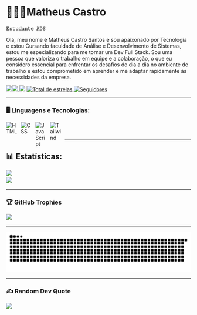 # 🧑🏻‍💻Matheus Castro

**`𝙴𝚜𝚝𝚞𝚍𝚊𝚗𝚝𝚎 𝙰𝙳𝚂`**

Olá, meu nome é Matheus Castro Santos e sou apaixonado por Tecnologia e estou Cursando faculdade de Análise e Desenvolvimento de Sistemas, estou me especializando para me tornar um Dev Full Stack. Sou uma pessoa que valoriza o trabalho em equipe e a colaboração, o que eu considero essencial para enfrentar os desafios do dia a dia no ambiente de trabalho e estou comprometido em aprender e me adaptar rapidamente às necessidades da empresa. 


 <a href = "mailto: matheuscastromp@gmail.com">
 <img 
   src="https://img.shields.io/badge/-Gmail-%23333?style=for-the-badge&logo=gmail&logoColor=white" target="_blank"></a><a href="https://www.linkedin.com/in/matheus-castro-santos-a25608345/?trk=opento_sprofile_details" target="_blank"><img src="https://img.shields.io/badge/-LinkedIn-%230077B5?style=for-the-badge&logo=linkedin&logoColor=white" target="_blank">
  </a>
   <a href="https://www.instagram.com/matheus_castro.s/" target="_blank"><img src="https://img.shields.io/badge/-Instagram-%23E4405F?style=for-the-badge&logo=instagram&logoColor=white" target="_blank"></a>
  </a> 
    <a href="https://github.com/Matheusbbm?tab=repositories&sort=stargazers">
        <img 
            alt="Total de estrelas" 
            title="Total de estrelas GitHub" 
            src="https://custom-icon-badges.demolab.com/github/stars/Matheusbbm?color=55960c&style=for-the-badge&labelColor=488207&logo=star&label=estrelas"
        />
    </a>
    <a href="https://github.com/Matheusbbm?tab=followers">
        <img 
            alt="Seguidores" 
            title="Me siga no GitHub" 
            src="https://custom-icon-badges.demolab.com/github/followers/Matheusbbm?color=236ad3&labelColor=1155ba&style=for-the-badge&logo=github&label=Seguidores&logoColor=white"
        />
    </a>
</p>
 
---

### 🖥️ Linguagens e Tecnologias:
<img 
    align="left" 
    alt="HTML"
    title="HTML" 
    width="30px" 
    style="padding-right: 10px;" 
    src="https://cdn.jsdelivr.net/gh/devicons/devicon@latest/icons/html5/html5-original.svg" 
/>
<img 
    align="left" 
    alt="CSS" 
    title="CSS"
    width="30px" 
    style="padding-right: 10px;" 
    src="https://cdn.jsdelivr.net/gh/devicons/devicon@latest/icons/css3/css3-original.svg" 
/>
<img 
    align="left" 
    alt="JavaScript" 
    title="JavaScript"
    width="30px" 
    style="padding-right: 10px;" 
    src="https://cdn.jsdelivr.net/gh/devicons/devicon@latest/icons/javascript/javascript-original.svg" 
/>
<img 
    align="left" 
    alt="Tailwind" 
    title="Tailwind"
    width="30px" 
    style="padding-right: 10px;" 
    src="https://cdn.jsdelivr.net/gh/devicons/devicon@latest/icons/tailwindcss/tailwindcss-original.svg" 
/>

<br/>
<br/>

---

##  📊 Estatísticas:
![](https://github-readme-stats.vercel.app/api?username=matheusbbm&theme=blue_navy&hide_border=false&include_all_commits=false&count_private=false)<br/>
![](https://nirzak-streak-stats.vercel.app/?user=matheusbbm&theme=blue_navy&hide_border=false)<br/>
</div>

---

### 🏆 GitHub Trophies
![](https://github-profile-trophy.vercel.app/?username=matheusbbm&theme=shadow_blue&no-frame=false&no-bg=true&margin-w=4)

---

<picture>
  <source media="(prefers-color-scheme: dark)" srcset="https://raw.githubusercontent.com/Matheusbbm/Matheusbbm/output/github-snake-dark.svg" />
  <source media="(prefers-color-scheme: light)" srcset="https://raw.githubusercontent.com/Matheusbbm/Matheusbbm/output/github-snake.svg" />
  <img alt="github-snake" src="https://raw.githubusercontent.com/Matheusbbm/Matheusbbm/output/github-snake.svg" />
</picture> 

---
### ✍️ Random Dev Quote
![](https://quotes-github-readme.vercel.app/api?type=horizontal&theme=light)
